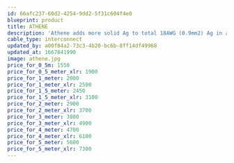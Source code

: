 ```yaml
---
id: 66afc237-60d2-4254-9dd2-5f31c604f4e0
blueprint: product
title: ATHENE
description: 'Athene adds more solid Ag to total 18AWG (0.9mm2) Ag in a variable strand array for extremely high clarity and resolution. A Goldilocks choice....'
cable_type: interconnect
updated_by: a00f84a2-73c3-4b20-bc6b-8ff14df49968
updated_at: 1667841990
image: athene.jpg
price_for_0_5m: 1550
price_for_0_5_meter_xlr: 1900
price_for_1_meter: 2000
price_for_1_meter_xlr: 2500
price_for_1_5_meter: 2450
price_for_1_5_meter_xlr: 3100
price_for_2_meter: 2900
price_for_2_meter_xlr: 3700
price_for_3_meter: 3800
price_for_3_meter_xlr: 4900
price_for_4_meter: 4700
price_for_4_meter_xlr: 6100
price_for_5_meter: 5600
price_for_5_meter_xlr: 7300
---
```

